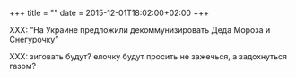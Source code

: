 +++
title = ""
date = 2015-12-01T18:02:00+02:00
+++

XXX: “На Украине предложили декоммунизировать Деда Мороза и Снегурочку”


XXX: зиговать будут? елочку будут просить не зажечься, а задохнуться газом?


